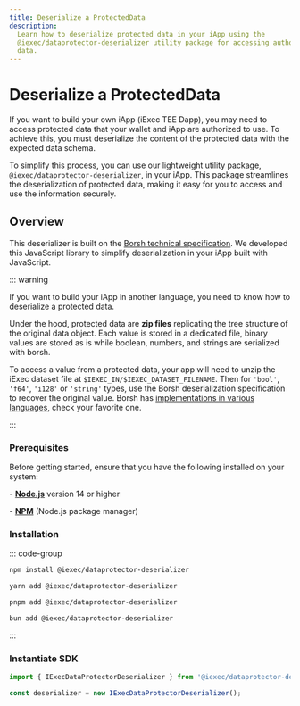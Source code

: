 ```yaml
---
title: Deserialize a ProtectedData
description:
  Learn how to deserialize protected data in your iApp using the
  @iexec/dataprotector-deserializer utility package for accessing authorized
  data.
---
```


# Deserialize a ProtectedData

If you want to build your own iApp (iExec TEE Dapp), you may need to access
protected data that your wallet and iApp are authorized to use. To achieve this,
you must deserialize the content of the protected data with the expected data
schema.

To simplify this process, you can use our lightweight utility package,
`@iexec/dataprotector-deserializer`, in your iApp. This package streamlines the
deserialization of protected data, making it easy for you to access and use the
information securely.

## Overview

This deserializer is built on the
[Borsh technical specification](https://borsh.io/). We developed this JavaScript
library to simplify deserialization in your iApp built with JavaScript.

::: warning

If you want to build your iApp in another language, you need to know how to
deserialize a protected data.

Under the hood, protected data are **zip files** replicating the tree structure
of the original data object. Each value is stored in a dedicated file, binary
values are stored as is while boolean, numbers, and strings are serialized with
borsh.

To access a value from a protected data, your app will need to unzip the iExec
dataset file at `$IEXEC_IN/$IEXEC_DATASET_FILENAME`. Then for `'bool'`, `'f64'`,
`'i128'` or `'string'` types, use the Borsh deserialization specification to
recover the original value. Borsh has
[implementations in various languages](https://github.com/near/borsh#implementations),
check your favorite one.

:::

### Prerequisites

Before getting started, ensure that you have the following installed on your
system:

\- [**Node.js**](https://nodejs.org/en/) version 14 or higher

\- [**NPM**](https://docs.npmjs.com/) (Node.js package manager)

### Installation

::: code-group

```sh [npm]
npm install @iexec/dataprotector-deserializer
```

```sh [yarn]
yarn add @iexec/dataprotector-deserializer
```

```sh [pnpm]
pnpm add @iexec/dataprotector-deserializer
```

```sh [bun]
bun add @iexec/dataprotector-deserializer
```

:::

### Instantiate SDK

```ts twoslash [NodeJS]
import { IExecDataProtectorDeserializer } from '@iexec/dataprotector-deserializer';

const deserializer = new IExecDataProtectorDeserializer();
```
